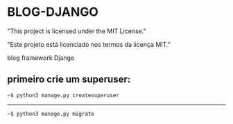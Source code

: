 # BLOG-DJANGO


"This project is licensed under the MIT License."

"Este projeto está licenciado nos termos da licença MIT."

blog framework Django

## primeiro crie um superuser:

    ~$ python3 manage.py createsuperuser
    
 
 

------------------
    ~$ python3 manage.py migrate
